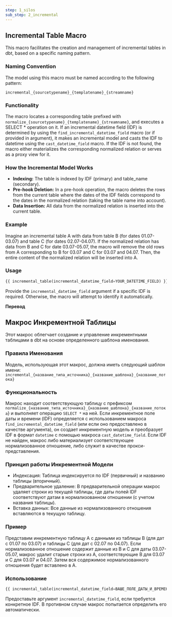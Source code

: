 ```yaml
---
step: 1_silos
sub_step: 2_incremental
---
```

## Incremental Table Macro

This macro facilitates the creation and management of incremental tables in dbt, based on a specific naming pattern.

### Naming Convention

The model using this macro must be named according to the following pattern:
```
incremental_{sourcetypename}_{templatename}_{streamname}
```

### Functionality

The macro locates a corresponding table prefixed with `normalize_{sourcetypename}_{templatename}_{streamname}`, and executes a SELECT * operation on it. If an incremental datetime field (IDF) is determined by using the `find_incremental_datetime_field` macro (or if provided in argument), it makes an incremental model and casts the IDF to datetime using the `cast_datetime_field` macro. If the IDF is not found, the macro either materializes the corresponding normalized relation or serves as a proxy view for it.

### How the Incremental Model Works

- **Indexing:** The table is indexed by IDF (primary) and table_name (secondary).
- **Pre-hook Deletion:** In a pre-hook operation, the macro deletes the rows from the current table where the dates of the IDF fields correspond to the dates in the normalized relation (taking the table name into account).
- **Data Insertion:** All data from the normalized relation is inserted into the current table.

### Example

Imagine an incremental table A with data from table B (for dates 01.07-03.07) and table C (for dates 02.07-04.07). If the normalized relation has data from B and C for date 03.07-05.07, the macro will remove the old rows from A corresponding to B for 03.07 and C for 03.07 and 04.07. Then, the entire content of the normalized relation will be inserted into A.

### Usage
```sql
{{ incremental_table(incremental_datetime_field=YOUR_DATETIME_FIELD) }}
```
Provide the `incremental_datetime_field` argument if a specific IDF is required. Otherwise, the macro will attempt to identify it automatically.

**Перевод**
 
## Макрос Инкрементной Таблицы

Этот макрос облегчает создание и управление инкрементными таблицами в dbt на основе определенного шаблона именования.

### Правила Именования

Модель, использующая этот макрос, должна иметь следующий шаблон имени:
`incremental_{название_типа_источника}_{название_шаблона}_{название_потока}`

### Функциональность

Макрос находит соответствующую таблицу с префиксом `normalize_{название_типа_источника}_{название_шаблона}_{название_потока`} и выполняет операцию `SELECT *` на ней. Если инкрементное поле даты и времени (IDF) определяется с использованием макроса `find_incremental_datetime_field` (или если оно предоставлено в качестве аргумента), он создает инкрементную модель и преобразует IDF в формат `datetime` с помощью макроса `cast_datetime_field`. Если IDF не найден, макрос либо материализует соответствующее нормализованное отношение, либо служит в качестве прокси-представления.

### Принцип работы Инкрементной Модели

- Индексация: Таблица индексируется по IDF (первичный) и названию таблицы (вторичный).
- Предварительное удаление: В предварительной операции макрос удаляет строки из текущей таблицы, где даты полей IDF соответствуют датам в нормализованном отношении (с учетом названия таблицы).
- Вставка данных: Все данные из нормализованного отношения вставляются в текущую таблицу.

### Пример

Представим инкрементную таблицу A с данными из таблицы B (для дат с 01.07 по 03.07) и таблицы C (для дат с 02.07 по 04.07). Если нормализованное отношение содержит данные из B и C для даты 03.07-05.07, макрос удалит старые строки из A, соответствующие B для 03.07 и C для 03.07 и 04.07. Затем вся содержимое нормализованного отношения будет вставлено в A.

### Использование

```sql
{{ incremental_table(incremental_datetime_field=ВАШЕ_ПОЛЕ_ДАТЫ_И_ВРЕМЕНИ) }}
```

Предоставьте аргумент `incremental_datetime_field`, если требуется конкретное IDF. В противном случае макрос попытается определить его автоматически. 